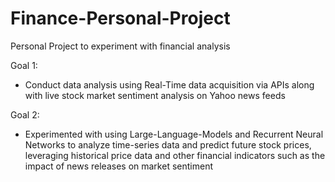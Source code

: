 # Finance-Personal-Project
Personal Project to experiment with financial analysis

Goal 1:
- Conduct data analysis using Real-Time data acquisition via APIs along with live stock market sentiment analysis on Yahoo news feeds

Goal 2:
- Experimented with using Large-Language-Models and Recurrent Neural Networks to analyze time-series data and predict future stock prices, leveraging historical price data and other financial indicators such as the impact of news releases on market sentiment